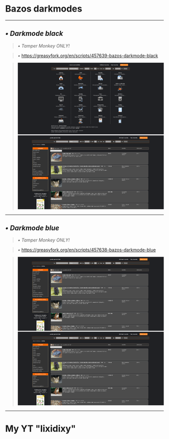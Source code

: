 # Bazos darkmodes
--------------------------------------------------------------------------------------------

## *•* *Darkmode black*

> *•* *Tamper Monkey ONLY!*

> *•* https://greasyfork.org/en/scripts/457639-bazos-darkmode-black

> ![alt text](https://github.com/foxos21/Bazos-darkmodes/blob/main/Opera%20Snapshot_2023-01-04_193247_www.bazos.cz.png)
> ![alt text](https://github.com/foxos21/Bazos-darkmodes/blob/main/Opera%20Snapshot_2023-01-04_193331_zvirata.bazos.cz.png)

--------------------------------------------------------------------------------------------

## *•* *Darkmode blue*

> *•* *Tamper Monkey ONLY!*

> *•* https://greasyfork.org/en/scripts/457638-bazos-darkmode-blue

> ![alt text](https://github.com/foxos21/Bazos-darkmodes/blob/main/Opera%20Snapshot_2023-01-04_193331_zvirata.bazos.cz.png)
> ![alt text](https://github.com/foxos21/Bazos-darkmodes/blob/main/Opera%20Snapshot_2023-01-04_193331_zvirata.bazos.cz.png)

--------------------------------------------------------------------------------------------
# My YT "lixidixy"
